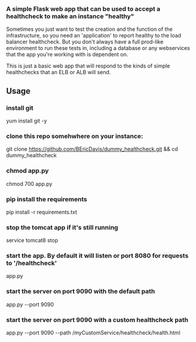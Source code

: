 ### A simple Flask web app that can be used to accept a healthcheck to make an instance "healthy"
Sometimes you just want to test the creation and the function of the infrastructure, so you need an 'application' to report healthy to the load balancer healthcheck.  But you don't always have a full prod-like environment to run these tests in, including a database or any webservices that the app you're working with is dependent on.

This is just a basic web app that will respond to the kinds of simple healthchecks that an ELB or ALB will send.

## Usage

### install git
yum install git -y

### clone this repo somehwhere on your instance:
git clone https://github.com/BEricDavis/dummy_healthcheck.git && cd dummy_healthcheck

### chmod app.py
chmod 700 app.py

### pip install the requirements
pip install -r requirements.txt

### stop the tomcat app if it's still running
service tomcat8 stop

### start the app.  By default it will listen or port 8080 for requests to '/healthcheck'
app.py

### start the server on port 9090 with the default path
app.py --port 9090

### start the server on port 9090 with a custom healthcheck path
app.py --port 9090 --path /myCustomService/healthcheck/health.html


